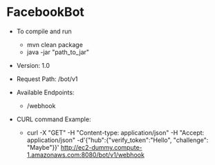 # FacebookBot
- To compile and run
  - mvn clean package
  - java -jar "path_to_jar"
  
- Version: 1.0

- Request Path: /bot/v1

- Available Endpoints:
  - /webhook
  
- CURL command Example:
  - curl -X "GET" -H "Content-type: application/json" -H "Accept: application/json" -d'{"hub":{"verify_token":"Hello", "challenge": "Maybe"}}' http://ec2-dummy.compute-1.amazonaws.com:8080/bot/v1/webhook
